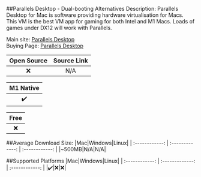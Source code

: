 ##Parallels Desktop - Dual-booting Alternatives
Description: Parallels Desktop for Mac is software providing hardware virtualisation for Macs. This VM is the best VM app for gaming for both Intel and M1 Macs. Loads of games under DX12 will work with Parallels.

Main site: [Parallels Desktop](https://www.parallels.com/en/)
<br>Buying Page: [Parallels Desktop](https://www.parallels.com/en/products/desktop/buy/?full)

|Open Source|Source Link|
| :------------: |:------------: |
|❌|N/A|

|M1 Native|
| :------------: |
|✔️|

|Free|
| :------------: |
|❌|

##Average Download Size: 
|Mac|Windows|Linux|
| :------------: | :-------------: | :------------: |
|~500MB|N/A|N/A|

##Supported Platforms
|Mac|Windows|Linux|
| :------------: | :-------------: | :------------: |
|✔️|❌|❌|


